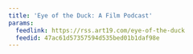 ```yaml
---
title: 'Eye of the Duck: A Film Podcast'
params:
  feedlink: https://rss.art19.com/eye-of-the-duck
  feedid: 47ac61d57357594d535bed01b1daf98e
---
```

